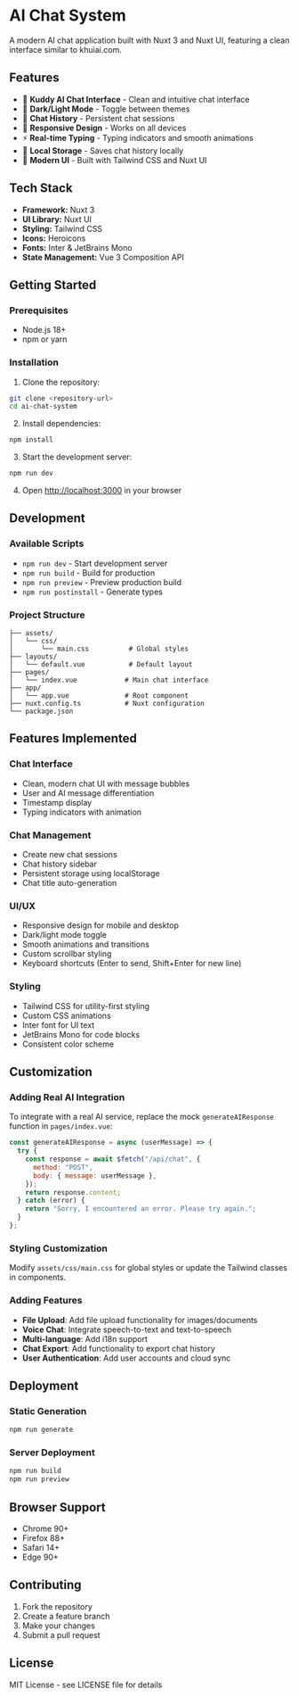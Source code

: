 # AI Chat System

A modern AI chat application built with Nuxt 3 and Nuxt UI, featuring a clean interface similar to khuiai.com.

## Features

- 🤖 **Kuddy AI Chat Interface** - Clean and intuitive chat interface
- 🌙 **Dark/Light Mode** - Toggle between themes
- 💬 **Chat History** - Persistent chat sessions
- 📱 **Responsive Design** - Works on all devices
- ⚡ **Real-time Typing** - Typing indicators and smooth animations
- 💾 **Local Storage** - Saves chat history locally
- 🎨 **Modern UI** - Built with Tailwind CSS and Nuxt UI

## Tech Stack

- **Framework:** Nuxt 3
- **UI Library:** Nuxt UI
- **Styling:** Tailwind CSS
- **Icons:** Heroicons
- **Fonts:** Inter & JetBrains Mono
- **State Management:** Vue 3 Composition API

## Getting Started

### Prerequisites

- Node.js 18+
- npm or yarn

### Installation

1. Clone the repository:

```bash
git clone <repository-url>
cd ai-chat-system
```

2. Install dependencies:

```bash
npm install
```

3. Start the development server:

```bash
npm run dev
```

4. Open [http://localhost:3000](http://localhost:3000) in your browser

## Development

### Available Scripts

- `npm run dev` - Start development server
- `npm run build` - Build for production
- `npm run preview` - Preview production build
- `npm run postinstall` - Generate types

### Project Structure

```
├── assets/
│   └── css/
│       └── main.css          # Global styles
├── layouts/
│   └── default.vue           # Default layout
├── pages/
│   └── index.vue            # Main chat interface
├── app/
│   └── app.vue              # Root component
├── nuxt.config.ts           # Nuxt configuration
└── package.json
```

## Features Implemented

### Chat Interface

- Clean, modern chat UI with message bubbles
- User and AI message differentiation
- Timestamp display
- Typing indicators with animation

### Chat Management

- Create new chat sessions
- Chat history sidebar
- Persistent storage using localStorage
- Chat title auto-generation

### UI/UX

- Responsive design for mobile and desktop
- Dark/light mode toggle
- Smooth animations and transitions
- Custom scrollbar styling
- Keyboard shortcuts (Enter to send, Shift+Enter for new line)

### Styling

- Tailwind CSS for utility-first styling
- Custom CSS animations
- Inter font for UI text
- JetBrains Mono for code blocks
- Consistent color scheme

## Customization

### Adding Real AI Integration

To integrate with a real AI service, replace the mock `generateAIResponse` function in `pages/index.vue`:

```javascript
const generateAIResponse = async (userMessage) => {
  try {
    const response = await $fetch("/api/chat", {
      method: "POST",
      body: { message: userMessage },
    });
    return response.content;
  } catch (error) {
    return "Sorry, I encountered an error. Please try again.";
  }
};
```

### Styling Customization

Modify `assets/css/main.css` for global styles or update the Tailwind classes in components.

### Adding Features

- **File Upload**: Add file upload functionality for images/documents
- **Voice Chat**: Integrate speech-to-text and text-to-speech
- **Multi-language**: Add i18n support
- **Chat Export**: Add functionality to export chat history
- **User Authentication**: Add user accounts and cloud sync

## Deployment

### Static Generation

```bash
npm run generate
```

### Server Deployment

```bash
npm run build
npm run preview
```

## Browser Support

- Chrome 90+
- Firefox 88+
- Safari 14+
- Edge 90+

## Contributing

1. Fork the repository
2. Create a feature branch
3. Make your changes
4. Submit a pull request

## License

MIT License - see LICENSE file for details
